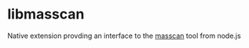 # libmasscan
Native extension provding an interface to the [masscan](https://github.com/robertdavidgraham/masscan) tool from node.js
